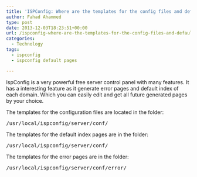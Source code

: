 ```yaml
---
title: 'ISPConfig: Where are the templates for the config files and default pages?'
author: Fahad Ahammed
type: post
date: 2013-12-03T18:23:51+00:00
url: /ispconfig-where-are-the-templates-for-the-config-files-and-default-pages/
categories:
  - Technology
tags:
  - ispconfig
  - ispconfig default pages

---
```

IspConfig is a very powerful free server control panel with many features. It has a interesting feature as it generate error pages and default index of each domain. Which you can easily edit and get all future generated pages by your choice.<!--more-->

The templates for the configuration files are located in the folder:

<pre>/usr/local/ispconfig/server/conf/</pre>

The templates for the default index pages are in the folder:

<pre>/usr/local/ispconfig/server/conf/</pre>

The templates for the error pages are in the folder:

<pre>/usr/local/ispconfig/server/conf/error/</pre>